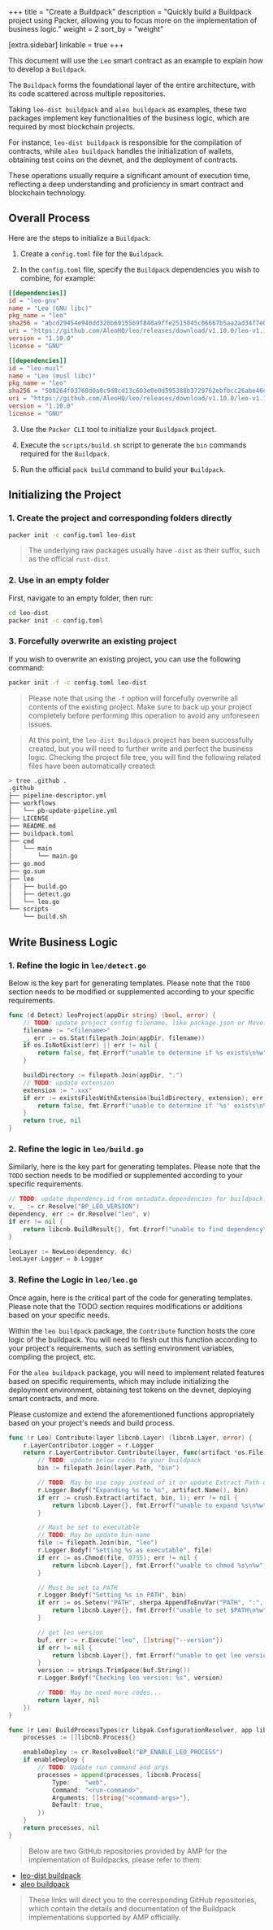 +++
title = "Create a Buildpack"
description = "Quickly build a Buildpack project using Packer, allowing you to focus more on the implementation of business logic."
weight = 2
sort_by = "weight"

[extra.sidebar]
linkable = true
+++

This document will use the `Leo` smart contract as an example to explain how to develop a `Buildpack`.

The `Buildpack` forms the foundational layer of the entire architecture, with its code scattered across multiple repositories.

Taking `leo-dist buildpack` and `aleo buildpack` as examples, these two packages implement key functionalities of the business logic, which are required by most blockchain projects.

For instance, `leo-dist buildpack` is responsible for the compilation of contracts, while `aleo buildpack` handles the initialization of wallets, obtaining test coins on the devnet, and the deployment of contracts.

These operations usually require a significant amount of execution time, reflecting a deep understanding and proficiency in smart contract and blockchain technology.

## Overall Process

Here are the steps to initialize a `Buildpack`:

1. Create a `config.toml` file for the `Buildpack`.

2. In the `config.toml` file, specify the `Buildpack` dependencies you wish to combine, for example:

```toml
[[dependencies]]
id = "leo-gnu"
name = "Leo (GNU libc)"
pkg_name = "leo"
sha256 = "abcd29454e940dd320b6915569f840a9ffe2515045c06667b5aa2ad34f7e0320"
uri = "https://github.com/AleoHQ/leo/releases/download/v1.10.0/leo-v1.10.0-x86_64-unknown-linux-gnu.zip"
version = "1.10.0"
license = "GNU"

[[dependencies]]
id = "leo-musl"
name = "Leo (musl libc)"
pkg_name = "leo"
sha256 = "508264f03760d0a0c9d8cd13c603e0e0d595388b3729762ebfbcc26abe46d667"
uri = "https://github.com/AleoHQ/leo/releases/download/v1.10.0/leo-v1.10.0-x86_64-unknown-linux-musl.zip"
version = "1.10.0"
license = "GNU"
```

3. Use the `Packer CLI` tool to initialize your `Buildpack` project.

4. Execute the `scripts/build.sh` script to generate the `bin` commands required for the `Buildpack`.

5. Run the official `pack build` command to build your `Buildpack`.

## Initializing the Project

### 1. Create the project and corresponding folders directly

```bash
packer init -c config.toml leo-dist
```

> The underlying raw packages usually have `-dist` as their suffix, such as the official `rust-dist`.

### 2. Use in an empty folder

First, navigate to an empty folder, then run:

```bash
cd leo-dist
packer init -c config.toml
```

### 3. Forcefully overwrite an existing project

If you wish to overwrite an existing project, you can use the following command:

```bash
packer init -f -c config.toml leo-dist
```

> Please note that using the `-f` option will forcefully overwrite all contents of the existing project. Make sure to back up your project completely before performing this operation to avoid any unforeseen issues.

> At this point, the `leo-dist Buildpack` project has been successfully created, but you will need to further write and perfect the business logic.
Checking the project file tree, you will find the following related files have been automatically created:

```bash
> tree .github .
.github
├── pipeline-descriptor.yml
├── workflows
│   └── pb-update-pipeline.yml
├── LICENSE
├── README.md
├── buildpack.toml
├── cmd
│   └── main
│       └── main.go
├── go.mod
├── go.sum
├── leo
│   ├── build.go
│   ├── detect.go
│   └── leo.go
└── scripts
    └── build.sh
```

## Write Business Logic

### 1. Refine the logic in `leo/detect.go`

Below is the key part for generating templates. Please note that the `TODO` section needs to be modified or supplemented according to your specific requirements.

```go
func (d Detect) leoProject(appDir string) (bool, error) {
	// TODO: update project config filename, like package.json or Move.toml
	filename := "<filename>"
	_, err := os.Stat(filepath.Join(appDir, filename))
	if os.IsNotExist(err) || err != nil {
		return false, fmt.Errorf("unable to determine if %s exists\n%w", filename, err)
	}

	buildDirectory := filepath.Join(appDir, ".")
	// TODO: update extension
	extension := ".xxx"
	if err := existsFilesWithExtension(buildDirectory, extension); err != nil {
		return false, fmt.Errorf("unable to determine if '%s' exists\n%w", extension, err)
	}
	return true, nil
}
```

### 2. Refine the logic in `leo/build.go`

Similarly, here is the key part for generating templates. Please note that the `TODO` section needs to be modified or supplemented according to your specific requirements.

```go
// TODO: update dependency.id from metadata.dependencies for buildpack.toml
v, _ := cr.Resolve("BP_LEO_VERSION")
dependency, err := dr.Resolve("leo", v)
if err != nil {
    return libcnb.BuildResult{}, fmt.Errorf("unable to find dependency\n%w", err)
}

leoLayer := NewLeo(dependency, dc)
leoLayer.Logger = b.Logger
```

### 3. Refine the Logic in `leo/leo.go`

Once again, here is the critical part of the code for generating templates. Please note that the TODO section requires modifications or additions based on your specific needs.

Within the `leo buildpack` package, the `Contribute` function hosts the core logic of the buildpack. You will need to flesh out this function according to your project's requirements, such as setting environment variables, compiling the project, etc.

For the `aleo buildpack` package, you will need to implement related features based on specific requirements, which may include initializing the deployment environment, obtaining test tokens on the devnet, deploying smart contracts, and more.

Please customize and extend the aforementioned functions appropriately based on your project's needs and build process.

```go
func (r Leo) Contribute(layer libcnb.Layer) (libcnb.Layer, error) {
	r.LayerContributor.Logger = r.Logger
	return r.LayerContributor.Contribute(layer, func(artifact *os.File) (libcnb.Layer, error) {
		// TODO: update below codes to your buildpack
		bin := filepath.Join(layer.Path, "bin")

		// TODO: May be use copy instead of it or update Extract Path or stripComponents=1
		r.Logger.Bodyf("Expanding %s to %s", artifact.Name(), bin)
		if err := crush.Extract(artifact, bin, 1); err != nil {
			return libcnb.Layer{}, fmt.Errorf("unable to expand %s\n%w", artifact.Name(), err)
		}

		// Must be set to executable
		// TODO: May be update bin-name
		file := filepath.Join(bin, "leo")
		r.Logger.Bodyf("Setting %s as executable", file)
		if err := os.Chmod(file, 0755); err != nil {
			return libcnb.Layer{}, fmt.Errorf("unable to chmod %s\n%w", file, err)
		}

		// Must be set to PATH
		r.Logger.Bodyf("Setting %s in PATH", bin)
		if err := os.Setenv("PATH", sherpa.AppendToEnvVar("PATH", ":", bin)); err != nil {
			return libcnb.Layer{}, fmt.Errorf("unable to set $PATH\n%w", err)
		}

		// get leo version
		buf, err := r.Execute("leo", []string{"--version"})
		if err != nil {
			return libcnb.Layer{}, fmt.Errorf("unable to get leo version\n%w", err)
		}
		version := strings.TrimSpace(buf.String())
		r.Logger.Bodyf("Checking leo version: %s", version)

		// TODO: May be need more codes...
		return layer, nil
	})
}

func (r Leo) BuildProcessTypes(cr libpak.ConfigurationResolver, app libcnb.Application) ([]libcnb.Process, error) {
	processes := []libcnb.Process{}

	enableDeploy := cr.ResolveBool("BP_ENABLE_LEO_PROCESS")
	if enableDeploy {
		// TODO: Update run command and args
		processes = append(processes, libcnb.Process{
			Type:    "web",
			Command: "<run-command>",
			Arguments: []string{"<command-args>"},
			Default: true,
		})
	}
	return processes, nil
}
```

> Below are two GitHub repositories provided by AMP for the implementation of Buildpacks, please refer to them:

* [leo-dist buildpack](https://github.com/amp-buildpacks/leo-dist/tree/main/leo)
* [aleo buildpack](https://github.com/amp-buildpacks/aleo/tree/main/aleo)

> These links will direct you to the corresponding GitHub repositories, which contain the details and documentation of the Buildpack implementations supported by AMP officially.
